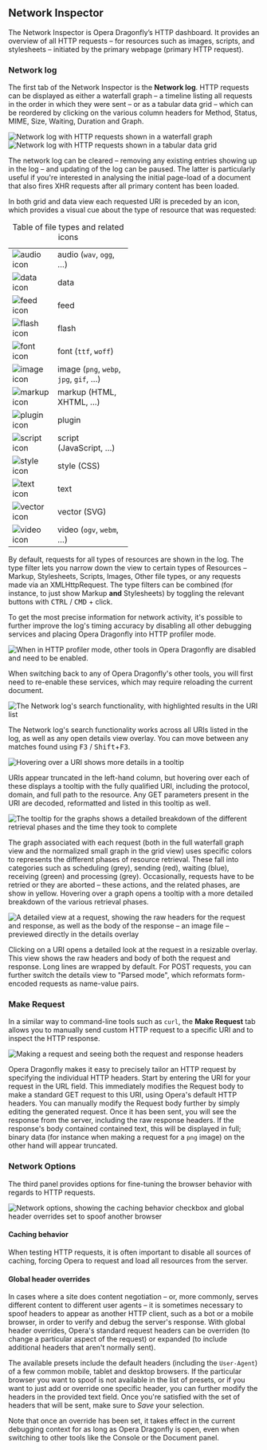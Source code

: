 ## Network Inspector ##

The Network Inspector is Opera Dragonfly’s HTTP dashboard. It provides an overview of all HTTP requests – for resources such as images, scripts, and stylesheets – initiated by the primary webpage (primary HTTP request).

### Network log

The first tab of the Network Inspector is the **Network log**. HTTP requests can be displayed as either a waterfall graph – a timeline listing all requests in the order in which they were sent – or as a tabular data grid – which can be reordered by clicking on the various column headers for Method, Status, MIME, Size, Waiting, Duration and Graph.

<img src="img/network-waterfall-graph-view.png" alt="Network log with HTTP requests shown in a waterfall graph" />

<img src="img/network-data-grid-view.png" alt="Network log with HTTP requests shown in a tabular data grid" />

The network log can be cleared – removing any existing entries showing up in the log – and updating of the log can be paused. The latter is particularly useful if you're interested in analysing the initial page-load of a document that also fires XHR requests after all primary content has been loaded.

In both grid and data view each requested URI is preceded by an icon, which provides a visual cue about the type of resource that was requested:

<table style="width:15em;">
<caption>Table of file types and related icons</caption>
<tr>
    <td><img src="img/type_audio.png" alt="audio icon"/></td>
    <td>audio (<code>wav</code>, <code>ogg</code>, …)</td>
</tr>
<tr>
    <td><img src="img/type_data.png" alt="data icon"/></td>
    <td>data</td>
</tr>
<tr>
    <td><img src="img/type_feed.png" alt="feed icon"/></td>
    <td>feed</td>
</tr>
<tr>
    <td><img src="img/type_flash.png" alt="flash icon"/></td>
    <td>flash</td>
</tr>
<tr>
    <td><img src="img/type_font.png" alt="font icon"/></td>
    <td>font (<code>ttf</code>, <code>woff</code>)</td>
</tr>
<tr>
    <td><img src="img/type_image.png" alt="image icon"/></td>
    <td>image (<code>png</code>, <code>webp</code>, <code>jpg</code>, <code>gif</code>, …)</td>
</tr>
<tr>
    <td><img src="img/type_markup.png" alt="markup icon"/></td>
    <td>markup (HTML, XHTML, …)</td>
</tr>
<tr>
    <td><img src="img/type_plugin.png" alt="plugin icon"/></td>
    <td>plugin</td>
</tr>
<tr>
    <td><img src="img/type_script.png" alt="script icon"/></td>
    <td>script (JavaScript, …)</td>
</tr>
<tr>
    <td><img src="img/type_style.png" alt="style icon"/></td>
    <td>style (CSS)</td>
</tr>
<tr>
    <td><img src="img/type_text.png" alt="text icon"/></td>
    <td>text</td>
</tr>
<tr>
    <td><img src="img/type_vector.png" alt="vector icon"/></td>
    <td>vector (SVG)</td>
</tr>
<tr>
    <td><img src="img/type_video.png" alt="video icon"/></td>
    <td>video (<code>ogv</code>, <code>webm</code>, …)</td>
</tr></table>

By default, requests for all types of resources are shown in the log. The type filter lets you narrow down the view to certain types of Resources – Markup, Stylesheets, Scripts, Images, Other file types, or any requests made via an XMLHttpRequest. The type filters can be combined (for instance, to just show Markup <strong>and</strong> Stylesheets) by toggling the relevant buttons with <kbd>CTRL</kbd> / <kbd>CMD</kbd> + click.

To get the most precise information for network activity, it's possible to further improve the log's timing accuracy by disabling all other debugging services and placing Opera Dragonfly into HTTP profiler mode.

<img src="img/network-http-profiler-mode.png" alt="When in HTTP profiler mode, other tools in Opera Dragonfly are disabled and need to be enabled." />

When switching back to any of Opera Dragonfly's other tools, you will first need to re-enable these services, which may require reloading the current document.

<img src="img/network-search.png" alt="The Network log's search functionality, with highlighted results in the URI list" />

The Network log's search functionality works across all URIs listed in the log, as well as any open details view overlay. You can move between any matches found using <kbd>F3</kbd> / <kbd>Shift</kbd>+<kbd>F3</kbd>.

<img src="img/network-uri-tooltip.png" alt="Hovering over a URI shows more details in a tooltip" />

URIs appear truncated in the left-hand column, but hovering over each of these displays a tooltip with the fully qualified URI, including the protocol, domain, and full path to the resource. Any GET parameters present in the URI are decoded, reformatted and listed in this tooltip as well.

<img src="img/network-graph-tooltip.png" alt="The tooltip for the graphs shows a detailed breakdown of the different retrieval phases and the time they took to complete" />

The graph associated with each request (both in the full waterfall graph view and the normalized small graph in the grid view) uses specific colors to represents the different phases of resource retrieval. These fall into categories such as scheduling (grey), sending (red), waiting (blue), receiving (green) and processing (grey). Occasionally, requests have to be retried or they are aborted – these actions, and the related phases, are show in yellow. Hovering over a graph opens a tooltip with a more detailed breakdown of the various retrieval phases.

<img src="img/network-details-overlay.png" alt="A detailed view at a request, showing the raw headers for the request and response, as well as the body of the response – an image file – previewed directly in the details overlay" />

Clicking on a URI opens a detailed look at the request in a resizable overlay. This view shows the raw headers and body of both the request and response. Long lines are wrapped by default. For POST requests, you can further switch the details view to "Parsed mode", which reformats form-encoded requests as name-value pairs.

### Make Request

In a similar way to command-line tools such as <code>curl</code>, the **Make Request** tab allows you to manually send custom HTTP request to a specific URI and to inspect the HTTP response.

<img src="img/network-make-request.png" alt="Making a request and seeing both the request and response headers" />

Opera Dragonfly makes it easy to precisely tailor an HTTP request by specifying the individual HTTP headers. Start by entering the URI for your request in the URL field. This immediately modifies the Request body to make a standard GET request to this URI, using Opera's default HTTP headers. You can manually modify the Request body further by simply editing the generated request. Once it has been sent, you will see the response from the server, including the raw response headers. If the response's body contained contained text, this will be displayed in full; binary data (for instance when making a request for a <code>png</code> image) on the other hand will appear truncated.

### Network Options

The third panel provides options for fine-tuning the browser behavior with regards to HTTP requests.

<img src="img/network-options.png" alt="Network options, showing the caching behavior checkbox and global header overrides set to spoof another browser" />

#### Caching behavior

When testing HTTP requests, it is often important to disable all sources of caching, forcing Opera to request and load all resources from the server.

#### Global header overrides

In cases where a site does content negotiation – or, more commonly, serves different content to different user agents – it is sometimes necessary to spoof headers to appear as another HTTP client, such as a bot or a mobile browser, in order to verify and debug the server's response. With global header overrides, Opera's standard request headers can be overriden (to change a particular aspect of the request) or expanded (to include additional headers that aren't normally sent).

The available presets include the default headers (including the <code>User-Agent</code>) of a few common mobile, tablet and desktop browsers. If the particular browser you want to spoof is not available in the list of presets, or if you want to just add or override one specific header, you can further modify the headers in the provided text field. Once you're satisfied with the set of headers that will be sent, make sure to <em>Save</em> your selection.

Note that once an override has been set, it takes effect in the current debugging context for as long as Opera Dragonfly is open, even when switching to other tools like the Console or the Document panel.